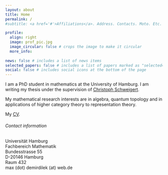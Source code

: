 ```yaml
---
layout: about
title: Home
permalink: /
#subtitle: <a href='#'>Affiliations</a>. Address. Contacts. Moto. Etc.

profile:
  align: right
  image: prof_pic.jpg
  image_circular: false # crops the image to make it circular
  more_info: 
               
news: false # includes a list of news items
selected_papers: false # includes a list of papers marked as "selected={true}"
social: false # includes social icons at the bottom of the page
---
```

I am a PhD student in mathematics at the University of Hamburg. I am writing my thesis under the supervision of [<ins> Christoph Schweigert</ins>](https://www.math.uni-hamburg.de/home/schweigert/).

My mathematical research interests are in algebra, quantum topology and in applications of higher category theory to representation theory.

My [<ins> CV</ins>](assets/pdf/Demirdilek_CV.pdf).

<h6><span class="font-weight-bold">Contact information</span></h6>

Universität Hamburg\
Fachbereich Mathematik\
Bundesstrasse 55\
D-20146 Hamburg\
Raum 432\
max (dot) demirdilek (at) web.de
